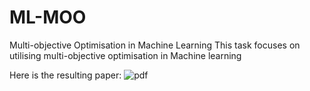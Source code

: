 # ML-MOO
Multi-objective Optimisation in Machine Learning This task focuses on utilising multi-objective optimisation in Machine learning

Here is the resulting paper: ![pdf](https://drive.google.com/file/d/19ejYOpWL69UBtXnONN6cJ66GJ52oX9Zn)
